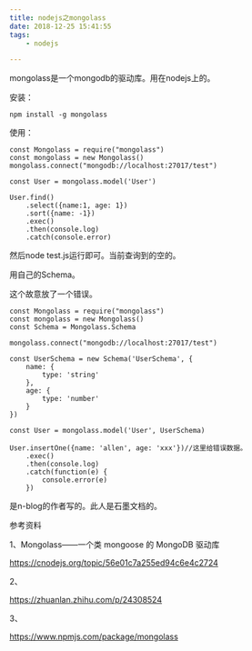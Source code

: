 ```yaml
---
title: nodejs之mongolass
date: 2018-12-25 15:41:55
tags:
	- nodejs

---
```




mongolass是一个mongodb的驱动库。用在nodejs上的。

安装：

```
npm install -g mongolass
```

使用：

```
const Mongolass = require("mongolass")
const mongolass = new Mongolass()
mongolass.connect("mongodb://localhost:27017/test")

const User = mongolass.model('User')

User.find()
    .select({name:1, age: 1})
    .sort({name: -1})
    .exec()
    .then(console.log)
    .catch(console.error)
```

然后node test.js运行即可。当前查询到的空的。

用自己的Schema。

这个故意放了一个错误。

```
const Mongolass = require("mongolass")
const mongolass = new Mongolass()
const Schema = Mongolass.Schema

mongolass.connect("mongodb://localhost:27017/test")

const UserSchema = new Schema('UserSchema', {
    name: {
        type: 'string'
    },
    age: {
        type: 'number'
    }
})

const User = mongolass.model('User', UserSchema)

User.insertOne({name: 'allen', age: 'xxx'})//这里给错误数据。
    .exec()
    .then(console.log)
    .catch(function(e) {
        console.error(e)
    })
```





是n-blog的作者写的。此人是石墨文档的。



参考资料

1、Mongolass——一个类 mongoose 的 MongoDB 驱动库

https://cnodejs.org/topic/56e01c7a255ed94c6e4c2724

2、

https://zhuanlan.zhihu.com/p/24308524

3、

https://www.npmjs.com/package/mongolass